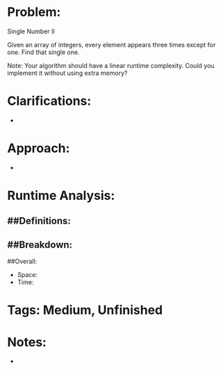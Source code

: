 # Problem:
  Single Number II
  
  Given an array of integers, every element appears three times except for one. Find that single one.

  Note:
  Your algorithm should have a linear runtime complexity. Could you implement it without using extra memory?
  
# Clarifications:
  - 

# Approach:
  - 

# Runtime Analysis:
##Definitions:
  - 

##Breakdown:
  - 

##Overall:
  - Space: 
  - Time: 

# Tags: Medium, Unfinished

# Notes:
  - 